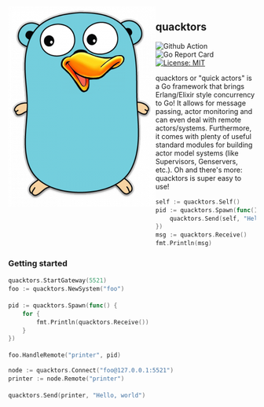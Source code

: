<img src="assets/quacktor-logo.png" alt="logo" align="left"/>

## quacktors

![Github Action](https://github.com/Azer0s/quacktors/workflows/Go/badge.svg) ![Go Report Card](https://goreportcard.com/badge/github.com/Azer0s/quacktors) [![License: MIT](https://img.shields.io/badge/License-MIT-yellow.svg)](https://github.com/Azer0s/quacktors/blob/master/LICENSE.md)

quacktors or "quick actors" is a Go framework that brings Erlang/Elixir style concurrency to Go! It allows for message passing, actor monitoring and can even deal with remote actors/systems. Furthermore, it comes with plenty of useful standard modules for building actor model systems (like Supervisors, Genservers, etc.). Oh and there's more: quacktors is super easy to use!

```go
self := quacktors.Self()
pid := quacktors.Spawn(func() {
    quacktors.Send(self, "Hello, quacktors!")
})
msg := quacktors.Receive()
fmt.Println(msg)
```

### Getting started

```go
quacktors.StartGateway(5521)
foo := quacktors.NewSystem("foo")

pid := quacktors.Spawn(func() {
    for {
        fmt.Println(quacktors.Receive())
    }
})

foo.HandleRemote("printer", pid)
```

```go
node := quacktors.Connect("foo@127.0.0.1:5521")
printer := node.Remote("printer")

quacktors.Send(printer, "Hello, world")
```
